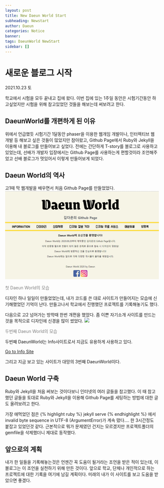 ```yaml
---
layout: post
title: New Daeun World Start
subheading: Newstart
author: Daeun
categories: Notice
banner:
tags: DaeunWorld NewStart
sidebar: []
---
```


# 새로운 블로그 시작
2021.10.23 토

학교에서 시험을 모두 끝내고 집에 왔다. 이번 집에 있는 1주일 동안은 시험기간동안 하고싶었지만 시험을 위해 참고있었던 것들을 해보는데 써보려고 한다.

## DaeunWorld를 개편하게 된 이유

위에서 언급했듯 시험기간 1달동안 phaser을 이용한 웹개임 개발이나, 인터렉티브 웹 개발 등 해보고 싶은 것들이 많았지만 참아왔고, Github Page에서 Ruby와 Jekyll을 이용해 내 블로그를 만들어보고 싶었다. 전에는 간단하게 T-story를 블로그로 사용하고 있었는데, 선배가 개발자 입장에서는 Github Page를 사용하는게 편할것이라 조언해주었고 선배 블로그가 멋있어서 이렇게 만들어보게 되었다.

## Daeun World의 역사

고1때 막 웹개발을 배우면서 처음 Github Page를 만들었었다.
<img src="/assets/images/posts/notice/2021-10-23-New-Daeun-World-Start/firstDaeunWorld.png">
<p style="color:gray">첫 Daeun World의 모습</p>

디자인 하나 일일이 만들었었는데, 내가 코드를 쓴 대로 사이트가 만들어지는 모습에 신기해했었던 기억이 난다. 만들고나서 학교에서 진행했던 프로젝트를 기록해놓기도 했다.

다음으로 고2 넘어가는 방학때 한번 개편을 했었다. 좀 이쁜 자기소개 사이트를 만드는 것을 목적으로 디자인에 신경을 많이 썼었다.
<img src="/assets/images/posts/notice/2021-10-23-New-Daeun-World-Start/secondDaeunWorld.png">
<p style="color:gray">두번째 Daeun World의 모습</p>
두번째 DaeunWorld는 Info사이트로서 지금도 유용하게 사용하고 있다.
<p><a href="https://splanky0314.github.io/info/info.html" target="_blank">Go to Info Site</a></p>

그리고 지금 보고 있는 사이트가 대망의 3번째 DaeunWorld이다.


## Daeun World 구축

Ruby와 Jekyll을 처음 써보는 것이다보니 인터넷의 여러 글들을 참고했다. 이 때 참고했던 글들을 토대로 Ruby와 Jekyll을 이용해 Github Page를 세팅하는 방법에 대한 글도 올려보려고 한다. 

가장 애먹었던 점은 
{% highlight ruby %}
jekyll serve
{% endhighlight %}
에서 invalid byte sequence in UTF-8 (ArgumentError)가 계속 떴다.... 한 3시간정도 붙잡고 있었던것 같다. 근본적으로 뭐가 문제였던 건지는 모르겠지만 프로젝트폴더의 gemfile을 삭제했더니 제대로 동작했다.

## 앞으로의 계획

내가 한 일들을 기록해놓는것은 언젠간 꼭 도움이 될거라는 조언을 받은 적이 있는데, 이 블로그는 이 조언을 실천하기 위해 만든 것이다. 앞으로 학교, 단체나 개인적으로 하는 프로젝트에 대한 기록을 여기에 남길 계획이다. 미래의 내가 이 사이트를 보고 도움을 받았으면 좋겠다.